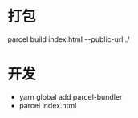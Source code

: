 # 打包
parcel build index.html --public-url ./
# 开发
* yarn global add parcel-bundler
* parcel index.html